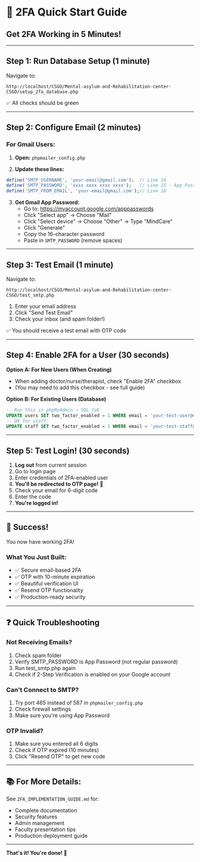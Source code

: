 # 🚀 2FA Quick Start Guide

## Get 2FA Working in 5 Minutes!

---

## Step 1: Run Database Setup (1 minute)

Navigate to:
```
http://localhost/CSGO/Mental-asylum-and-Rehabilitation-center-CSGO/setup_2fa_database.php
```

✅ All checks should be green

---

## Step 2: Configure Email (2 minutes)

### For Gmail Users:

1. **Open:** `phpmailer_config.php`

2. **Update these lines:**
```php
define('SMTP_USERNAME', 'your-email@gmail.com');  // Line 14
define('SMTP_PASSWORD', 'xxxx xxxx xxxx xxxx');   // Line 15 - App Password
define('SMTP_FROM_EMAIL', 'your-email@gmail.com');// Line 18
```

3. **Get Gmail App Password:**
   - Go to: https://myaccount.google.com/apppasswords
   - Click "Select app" → Choose "Mail"
   - Click "Select device" → Choose "Other" → Type "MindCare"
   - Click "Generate"
   - Copy the 16-character password
   - Paste in `SMTP_PASSWORD` (remove spaces)

---

## Step 3: Test Email (1 minute)

Navigate to:
```
http://localhost/CSGO/Mental-asylum-and-Rehabilitation-center-CSGO/test_smtp.php
```

1. Enter your email address
2. Click "Send Test Email"
3. Check your inbox (and spam folder!)

✅ You should receive a test email with OTP code

---

## Step 4: Enable 2FA for a User (30 seconds)

**Option A: For New Users (When Creating)**
- When adding doctor/nurse/therapist, check "Enable 2FA" checkbox
- (You may need to add this checkbox - see full guide)

**Option B: For Existing Users (Database)**
```sql
-- Run this in phpMyAdmin → SQL tab
UPDATE users SET two_factor_enabled = 1 WHERE email = 'your-test-user@example.com';
-- OR for staff:
UPDATE staff SET two_factor_enabled = 1 WHERE email = 'your-test-staff@example.com';
```

---

## Step 5: Test Login! (30 seconds)

1. **Log out** from current session
2. Go to login page
3. Enter credentials of 2FA-enabled user
4. **You'll be redirected to OTP page!** 🎉
5. Check your email for 6-digit code
6. Enter the code
7. **You're logged in!**

---

## 🎊 Success!

You now have working 2FA!

### What You Just Built:
- ✅ Secure email-based 2FA
- ✅ OTP with 10-minute expiration
- ✅ Beautiful verification UI
- ✅ Resend OTP functionality
- ✅ Production-ready security

---

## ❓ Quick Troubleshooting

### Not Receiving Emails?
1. Check spam folder
2. Verify SMTP_PASSWORD is App Password (not regular password)
3. Run test_smtp.php again
4. Check if 2-Step Verification is enabled on your Google account

### Can't Connect to SMTP?
1. Try port 465 instead of 587 in `phpmailer_config.php`
2. Check firewall settings
3. Make sure you're using App Password

### OTP Invalid?
1. Make sure you entered all 6 digits
2. Check if OTP expired (10 minutes)
3. Click "Resend OTP" to get new code

---

## 📚 For More Details:

See `2FA_IMPLEMENTATION_GUIDE.md` for:
- Complete documentation
- Security features
- Admin management
- Faculty presentation tips
- Production deployment guide

---

**That's it! You're done! 🎉**
